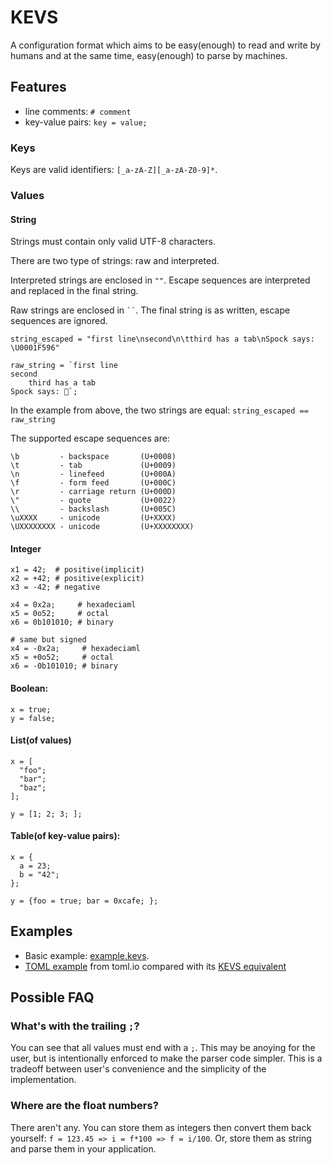 # KEVS

A configuration format which aims to be easy(enough) to read and write by humans and at the same time, easy(enough) to parse by machines.

## Features

- line comments: `# comment`
- key-value pairs: `key = value;`

### Keys

Keys are valid identifiers: `[_a-zA-Z][_a-zA-Z0-9]*`.

### Values

#### String

Strings must contain only valid UTF-8 characters.

There are two type of strings: raw and interpreted.

Interpreted strings are enclosed in `""`.
Escape sequences are interpreted and replaced in the final string.

Raw strings are enclosed in ` `` `.
The final string is as written, escape sequences are ignored.

```
string_escaped = "first line\nsecond\n\tthird has a tab\nSpock says: \U0001F596"

raw_string = `first line
second
    third has a tab
Spock says: 🖖`;
```

In the example from above, the two strings are equal: `string_escaped == raw_string`

The supported escape sequences are:

```
\b         - backspace       (U+0008)
\t         - tab             (U+0009)
\n         - linefeed        (U+000A)
\f         - form feed       (U+000C)
\r         - carriage return (U+000D)
\"         - quote           (U+0022)
\\         - backslash       (U+005C)
\uXXXX     - unicode         (U+XXXX)
\UXXXXXXXX - unicode         (U+XXXXXXXX)
```

#### Integer

```
x1 = 42;  # positive(implicit)
x2 = +42; # positive(explicit)
x3 = -42; # negative

x4 = 0x2a;     # hexadeciaml
x5 = 0o52;     # octal
x6 = 0b101010; # binary

# same but signed
x4 = -0x2a;     # hexadeciaml
x5 = +0o52;     # octal
x6 = -0b101010; # binary
```

#### Boolean:

```
x = true;
y = false;
```

#### List(of values)

```
x = [
  "foo";
  "bar";
  "baz";
];

y = [1; 2; 3; ];
```

#### Table(of key-value pairs):

```
x = {
  a = 23;
  b = "42";
};

y = {foo = true; bar = 0xcafe; };
```

## Examples

- Basic example: [example.kevs](./examples/example.kevs).
- [TOML example](./examples/toml.toml) from toml.io compared with its [KEVS equivalent](./examples/toml.kevs)

## Possible FAQ

### What's with the trailing `;`?

You can see that all values must end with a `;`.
This may be anoying for the user, but is intentionally enforced to make the parser code simpler.
This is a tradeoff between user's convenience and the simplicity of the implementation.

### Where are the float numbers?

There aren't any.
You can store them as integers then convert them back yourself: `f = 123.45 => i = f*100 => f = i/100`.
Or, store them as string and parse them in your application.
